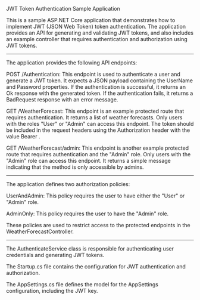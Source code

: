 JWT Token Authentication Sample Application

This is a sample ASP.NET Core application that demonstrates how to implement JWT (JSON Web Token) token authentication. The application provides an API for generating and validating JWT tokens, and also includes an example controller that requires authentication and authorization using JWT tokens.

--------

The application provides the following API endpoints:

POST /Authentication: This endpoint is used to authenticate a user and generate a JWT token. It expects a JSON payload containing the UserName and Password properties. If the authentication is successful, it returns an Ok response with the generated token. If the authentication fails, it returns a BadRequest response with an error message.

GET /WeatherForecast: This endpoint is an example protected route that requires authentication. It returns a list of weather forecasts. Only users with the roles "User" or "Admin" can access this endpoint. The token should be included in the request headers using the Authorization header with the value Bearer <token>.

GET /WeatherForecast/admin: This endpoint is another example protected route that requires authentication and the "Admin" role. Only users with the "Admin" role can access this endpoint. It returns a simple message indicating that the method is only accessible by admins.

----------

The application defines two authorization policies:

UserAndAdmin: This policy requires the user to have either the "User" or "Admin" role.

AdminOnly: This policy requires the user to have the "Admin" role.

These policies are used to restrict access to the protected endpoints in the WeatherForecastController.

------------
The AuthenticateService class is responsible for authenticating user credentials and generating JWT tokens.

The Startup.cs file contains the configuration for JWT authentication and authorization.

The AppSettings.cs file defines the model for the AppSettings configuration, including the JWT key.
